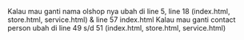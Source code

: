 Kalau mau ganti nama olshop nya ubah di line 5, line 18 (index.html, store.html, service.html) & line 57 index.html
Kalau mau ganti contact person ubah di line 49 s/d 51 (index.html, store.html, service.html)
